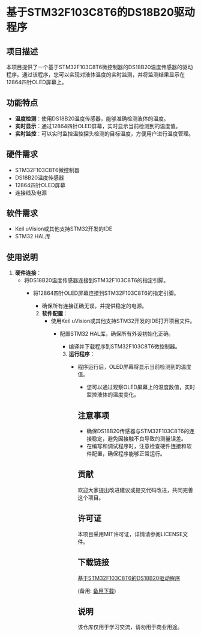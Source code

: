 # 基于STM32F103C8T6的DS18B20驱动程序

## 项目描述

本项目提供了一个基于STM32F103C8T6微控制器的DS18B20温度传感器的驱动程序。通过该程序，您可以实现对液体温度的实时监测，并将监测结果显示在12864四针OLED屏幕上。

## 功能特点

- **温度检测**：使用DS18B20温度传感器，能够准确检测液体的温度。
- **实时显示**：通过12864四针OLED屏幕，实时显示当前检测到的温度值。
- **实时监控**：可以实时监控温控探头检测的目标温度，方便用户进行温度管理。

## 硬件需求

- STM32F103C8T6微控制器
- DS18B20温度传感器
- 12864四针OLED屏幕
- 连接线及电源

## 软件需求

- Keil uVision或其他支持STM32开发的IDE
- STM32 HAL库

## 使用说明

1. **硬件连接**：
   - 将DS18B20温度传感器连接到STM32F103C8T6的指定引脚。
      - 将12864四针OLED屏幕连接到STM32F103C8T6的指定引脚。
         - 确保所有连接正确无误，并提供稳定的电源。

         2. **软件配置**：
            - 使用Keil uVision或其他支持STM32开发的IDE打开项目文件。
               - 配置STM32 HAL库，确保所有外设初始化正确。
                  - 编译并下载程序到STM32F103C8T6微控制器。

                  3. **运行程序**：
                     - 程序运行后，OLED屏幕将显示当前检测到的温度值。
                        - 您可以通过观察OLED屏幕上的温度数值，实时监控液体的温度变化。

                        ## 注意事项

                        - 确保DS18B20传感器与STM32F103C8T6的连接稳定，避免因接触不良导致的测量误差。
                        - 在编写和调试程序时，注意检查硬件连接和软件配置，确保程序能够正常运行。

                        ## 贡献

                        欢迎大家提出改进建议或提交代码改进，共同完善这个项目。

                        ## 许可证

                        本项目采用MIT许可证，详情请参阅LICENSE文件。

                        ## 下载链接
                        [基于STM32F103C8T6的DS18B20驱动程序](https://pan.quark.cn/s/258bb95fa20f) 

                        (备用: [备用下载](https://pan.baidu.com/s/1T0u8HJh8k_zigadKDn8d6g?pwd=1234))

                        ## 说明

                        该仓库仅用于学习交流，请勿用于商业用途。
